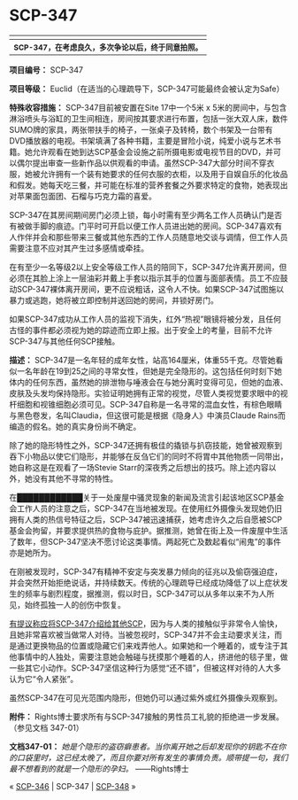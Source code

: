 # SCP-347
                        



<table class='wiki-content-table'>
 <tr>
  <td colspan='2'
      rowspan='1' />
 </tr>
 <tr>
  <th colspan='2'
      rowspan='1'>
   <sup>SCP-347&#65292;&#22312;&#32771;&#34385;&#33391;&#20037;&#65292;&#22810;&#27425;&#20105;&#35770;&#20197;&#21518;&#65292;&#32456;&#20110;&#21516;&#24847;&#25293;&#29031;&#12290;</sup>
  </th>
 </tr>
</table>

**项目编号：** SCP-347

**项目等级：** Euclid（在适当的心理疏导下，SCP-347可能最终会被认定为Safe）

**特殊收容措施：** SCP-347目前被安置在Site 17中一个5米 x 5米的房间中，与包含淋浴喷头与浴缸的卫生间相连，房间按其要求进行布置，包括一张大双人床，数件SUMO牌的家具，两张带扶手的椅子，一张桌子及转椅，数个书架及一台带有DVD播放器的电视。书架填满了各种书籍，主要是冒险小说，纯爱小说与艺术书籍。她允许观看在她到达SCP基金会设施之前所摄电影或电视节目的DVD，并可以偶尔提出审查一些新作品以供观看的申请。虽然SCP-347大部分时间不穿衣服，她被允许拥有一个装有她要求的任何衣服的衣柜，以及用于自娱自乐的化妆品和假发。她每天吃三餐，并可能在标准的营养套餐之外要求特定的食物，她表现出对苹果面包面团、石榴与巧克力霜的喜爱。

SCP-347在其房间期间房门必须上锁，每小时需有至少两名工作人员确认门是否有被做手脚的痕迹。门平时可开启以便工作人员进出她的房间。SCP-347喜欢有人作伴并会和那些带来三餐或其他东西的工作人员随意地交谈与调情，但工作人员需要注意不应对其产生过多感情或牵挂。

在有至少一名等级2以上安全等级工作人员的陪同下，SCP-347允许离开房间，但必须在其脸上涂上一层油彩并戴上手套以指示其手的位置与面部表情。员工不应鼓动SCP-347裸体离开房间，更不应说粗话，这令人不快。如果SCP-347试图施以暴力或逃跑，她将被立即控制并送回她的房间，并锁好房门。

如果SCP-347成功从工作人员的监视下消失，红外“热视”眼镜将被分发，且任何古怪的事件都必须视为她的踪迹而立即上报。出于安全上的考量，目前不允许SCP-347与其他任何SCP接触。

**描述：** SCP-347是一名年轻的成年女性，站高164厘米，体重55千克。尽管她看似一名年龄在19到25之间的寻常女性，但她是完全隐形的。这包括任何时刻下她体内的任何东西，虽然她的排泄物与唾液会在与她分离时变得可见，但她的血液、皮肤及头发均保持隐形。实验证明她拥有正常的视觉，尽管人类视觉要求眼中的视杆细胞和视锥细胞必须可见。SCP-347自称是一名寻常的混血女性，有棕色眼睛与黑色卷发，名叫Claudia，但这很可能是根据《隐身人》中演员Claude Rains而编造的假名。她的真实身份尚不确定。

除了她的隐形特性之外，SCP-347还拥有极佳的撬锁与扒窃技能，她曾被观察到吞下小物品以使它们隐形，并能够在反刍它们的同时不将胃中其他物质一同带出，她自称这是在观看了一场Stevie Starr的深夜秀之后想出的技巧。除上述内容以外，她没有其他不寻常的特性。

在████████████关于一处废屋中骚灵现象的新闻及流言引起该地区SCP基金会工作人员的注意之后，SCP-347在当地被发现。在使用红外摄像头发现她仍旧拥有人类的热信号特征之后，SCP-347被迅速捕获，她考虑许久之后自愿被SCP基金会拘留，并要求提供热的食物与庇护。据推测，她曾在街上及一件废屋中生活了数年，但SCP-347坚决不愿讨论这类事情。两起死亡及数起看似“闹鬼”的事件亦是她所为。

在刚被发现时，SCP-347有精神不安定与突发暴力倾向的征兆以及偷窃强迫症，并会突然开始拒绝说话，并持续数天。传统的心理疏导已经成功降低了以上症状发生的频率与剧烈程度，据推测，假以时日，SCP-347可以从多年以来不为人所见，始终孤独一人的创伤中恢复。

<a shape='rect' target='_blank' href='http://scp-wiki-cn.wikidot.com/run-away-forevurrr'>&#26377;&#25552;&#35758;&#31216;&#24212;&#23558;SCP-347&#20171;&#32461;&#32473;&#20854;&#20182;SCP</a>，因为与人类的接触似乎非常令人愉快，且她非常喜欢被当做常人对待。当被忽视时，SCP-347并不会主动要求关注，而是通过更换物品的位置或隐藏它们来戏弄他人。如果她和一个睡着的，或专注于其他事情中的人独处，需要注意她会触碰与抚摸那个睡着的人，挤进他的毯子里，做一些其它小动作。SCP-347坚信这种行为感觉“还不错”，但被这样对待的人大多认为它“令人紧张”。

虽然SCP-347在可见光范围内隐形，但她仍可以通过紫外或红外摄像头观察到。

**附件：** Rights博士要求所有与SCP-347接触的男性员工礼貌的拒绝进一步发展。（参见文档 347-01）

**文档347-01：** *她是个隐形的盗窃癖患者。当你离开她之后却发现你的钥匙不在你的口袋里时，这已经太晚了，而且你要对所有发生的事情负责。顺带提一句，我们最不想看到的就是一个隐形的孕妇。* ——Rights博士



« [SCP-346](/scp-346) | SCP-347 | [SCP-348](/scp-348) »





                    